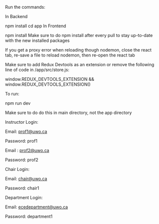 Run the commands:

In Backend

npm install
cd app
In Frontend

npm install
Make sure to do npm install after every pull to stay up-to-date with the new installed packages

If you get a proxy error when reloading though nodemon, close the react tab, re-save a file to reload nodemon, then re-open the react tab

Make sure to add Redux Devtools as an extension or remove the following line of code in /app/src/store.js:

window.REDUX_DEVTOOLS_EXTENSION && window.REDUX_DEVTOOLS_EXTENSION()

To run:

npm run dev

Make sure to do do this in main directory, not the app directory

Instructor Login:

Email: prof1@uwo.ca

Password: prof1

Email : prof2@uwo.ca

Password: prof2

Chair Login:

Email: chair@uwo.ca

Password: chair1

Department Login:

Email: ecedepartment@uwo.ca

Password: department1

